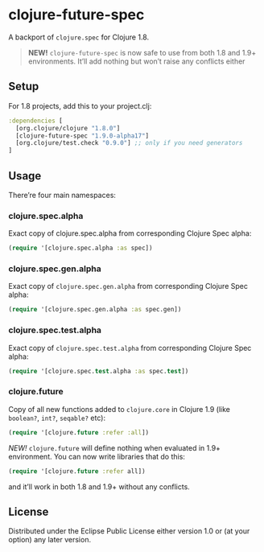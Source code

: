 # clojure-future-spec

A backport of `clojure.spec` for Clojure 1.8.

> **NEW!** `clojure-future-spec` is now safe to use from both 1.8 and 1.9+ environments. It’ll add nothing but won’t raise any conflicts either

## Setup

For 1.8 projects, add this to your project.clj:

```clj
:dependencies [
  [org.clojure/clojure "1.8.0"]
  [clojure-future-spec "1.9.0-alpha17"]
  [org.clojure/test.check "0.9.0"] ;; only if you need generators
]
```

## Usage

There’re four main namespaces:

### clojure.spec.alpha

Exact copy of clojure.spec.alpha from corresponding Clojure Spec alpha:

```clj
(require '[clojure.spec.alpha :as spec])
```

### clojure.spec.gen.alpha

Exact copy of `clojure.spec.gen.alpha` from corresponding Clojure Spec alpha:

```clj
(require '[clojure.spec.gen.alpha :as spec.gen])
```

### clojure.spec.test.alpha

Exact copy of `clojure.spec.test.alpha` from corresponding Clojure Spec alpha:

```clj
(require '[clojure.spec.test.alpha :as spec.test])
```

### clojure.future

Copy of all new functions added to `clojure.core` in Clojure 1.9 (like `boolean?`, `int?`, `seqable?` etc):

```clj
(require '[clojure.future :refer :all])
```

*NEW!* `clojure.future` will define nothing when evaluated in 1.9+ environment. You can now write libraries that do this:

```clj
(require '[clojure.future :refer all])
```

and it’ll work in both 1.8 and 1.9+ without any conflicts.

## License

Distributed under the Eclipse Public License either version 1.0 or (at
your option) any later version.
